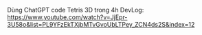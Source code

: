 Dùng ChatGPT code Tetris 3D trong 4h
DevLog: https://www.youtube.com/watch?v=JjEpr-3U58o&list=PL9YFzEkTXjbMTvGvoUbLTPey_ZCN4ds2S&index=12
